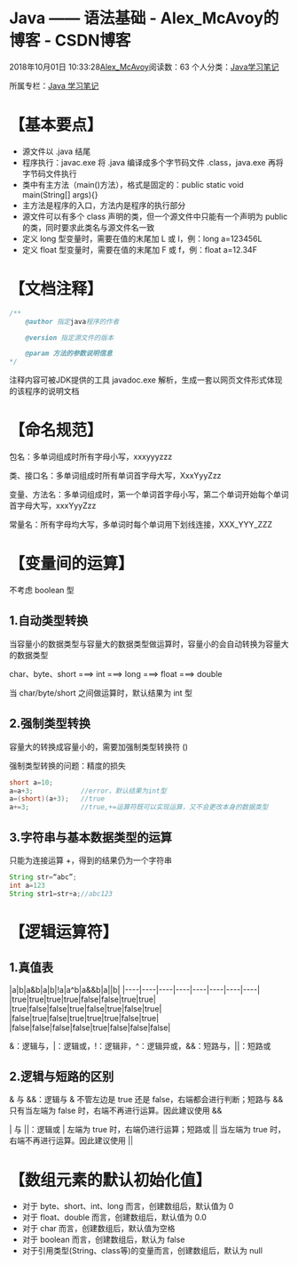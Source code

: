 # Java —— 语法基础 - Alex_McAvoy的博客 - CSDN博客





2018年10月01日 10:33:28[Alex_McAvoy](https://me.csdn.net/u011815404)阅读数：63
个人分类：[Java学习笔记](https://blog.csdn.net/u011815404/article/category/8863016)

所属专栏：[Java 学习笔记](https://blog.csdn.net/column/details/34317.html)









# 【基本要点】
- 源文件以 .java 结尾
- 程序执行：javac.exe 将 .java 编译成多个字节码文件 .class，java.exe 再将字节码文件执行
- 类中有主方法（main()方法），格式是固定的：public static void main(String[] args){}
- 主方法是程序的入口，方法内是程序的执行部分
- 源文件可以有多个 class 声明的类，但一个源文件中只能有一个声明为 public 的类，同时要求此类名与源文件名一致
- 定义 long 型变量时，需要在值的末尾加 L 或 l，例：long a=123456L
- 定义 float 型变量时，需要在值的末尾加 F 或 f，例：float a=12.34F

# 【文档注释】

```java
/**
    @author 指定java程序的作者

    @version 指定源文件的版本

    @param 方法的参数说明信息
*/
```

注释内容可被JDK提供的工具 javadoc.exe 解析，生成一套以网页文件形式体现的该程序的说明文档

# 【命名规范】

包名：多单词组成时所有字母小写，xxxyyyzzz

类、接口名：多单词组成时所有单词首字母大写，XxxYyyZzz

变量、方法名：多单词组成时，第一个单词首字母小写，第二个单词开始每个单词首字母大写，xxxYyyZzz

常量名：所有字母均大写，多单词时每个单词用下划线连接，XXX_YYY_ZZZ

# 【变量间的运算】

不考虑 boolean 型

## 1.自动类型转换

当容量小的数据类型与容量大的数据类型做运算时，容量小的会自动转换为容量大的数据类型

char、byte、short ===> int ===> long ===> float ===> double

当 char/byte/short 之间做运算时，默认结果为 int 型

## 2.强制类型转换

容量大的转换成容量小的，需要加强制类型转换符 ()

强制类型转换的问题：精度的损失

```java
short a=10;
a=a+3;            //error，默认结果为int型
a=(short)(a+3);   //true
a+=3;             //true,+=运算符既可以实现运算，又不会更改本身的数据类型
```

## 3.字符串与基本数据类型的运算

只能为连接运算 +，得到的结果仍为一个字符串

```java
String str=“abc”;
int a=123
String str1=str+a;//abc123
```

# 【逻辑运算符】

## 1.真值表
|a|b|a&b|a|b|!a|a^b|a&&b|a||b|
|----|----|----|----|----|----|----|----|
|true|true|true|true|false|false|true|true|
|true|false|false|true|false|true|false|true|
|false|true|false|true|true|true|false|true|
|false|false|false|false|true|false|false|false|

&：逻辑与，|：逻辑或，!：逻辑非，^：逻辑异或，&&：短路与，||：短路或

## 2.逻辑与短路的区别

& 与 &&：逻辑与 & 不管左边是 true 还是 false，右端都会进行判断；短路与 && 只有当左端为 false 时，右端不再进行运算。因此建议使用 &&

| 与 ||：逻辑或 | 左端为 true 时，右端仍进行运算；短路或 || 当左端为 true 时，右端不再进行运算。因此建议使用 ||

# 【数组元素的默认初始化值】
- 对于 byte、short、int、long 而言，创建数组后，默认值为 0
- 对于 float、double 而言，创建数组后，默认值为 0.0
- 对于 char 而言，创建数组后，默认值为空格
- 对于 boolean 而言，创建数组后，默认为 false
- 对于引用类型(String、class等)的变量而言，创建数组后，默认为 null



